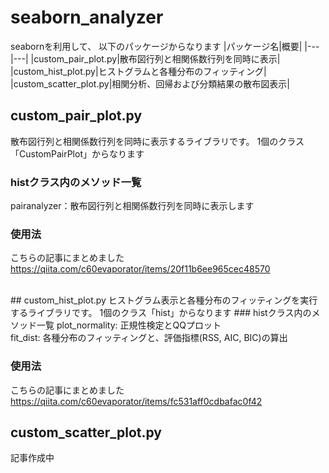 # seaborn_analyzer
seabornを利用して、
以下のパッケージからなります
|パッケージ名|概要|
|---|---|
|custom_pair_plot.py|散布図行列と相関係数行列を同時に表示|
|custom_hist_plot.py|ヒストグラムと各種分布のフィッティング|
|custom_scatter_plot.py|相関分析、回帰および分類結果の散布図表示|

## custom_pair_plot.py
散布図行列と相関係数行列を同時に表示するライブラリです。
1個のクラス「CustomPairPlot」からなります

### histクラス内のメソッド一覧
pairanalyzer：散布図行列と相関係数行列を同時に表示します

### 使用法
こちらの記事にまとめました
https://qiita.com/c60evaporator/items/20f11b6ee965cec48570

<br>
## custom_hist_plot.py
ヒストグラム表示と各種分布のフィッティングを実行するライブラリです。
1個のクラス「hist」からなります
### histクラス内のメソッド一覧
plot_normality: 正規性検定とQQプロット<br>
fit_dist: 各種分布のフィッティングと、評価指標(RSS, AIC, BIC)の算出

### 使用法
こちらの記事にまとめました
https://qiita.com/c60evaporator/items/fc531aff0cdbafac0f42

## custom_scatter_plot.py
記事作成中
